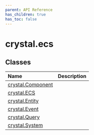 ```yaml
---
parent: API Reference
has_children: true
has_toc: false
---
```


# crystal.ecs

## Classes

| Name                           | Description |
| :----------------------------- | :---------- |
| [crystal.Component](component) |             |
| [crystal.ECS](ecs)             |             |
| [crystal.Entity](entity)       |             |
| [crystal.Event](event)         |             |
| [crystal.Query](query)         |             |
| [crystal.System](system)       |             |
